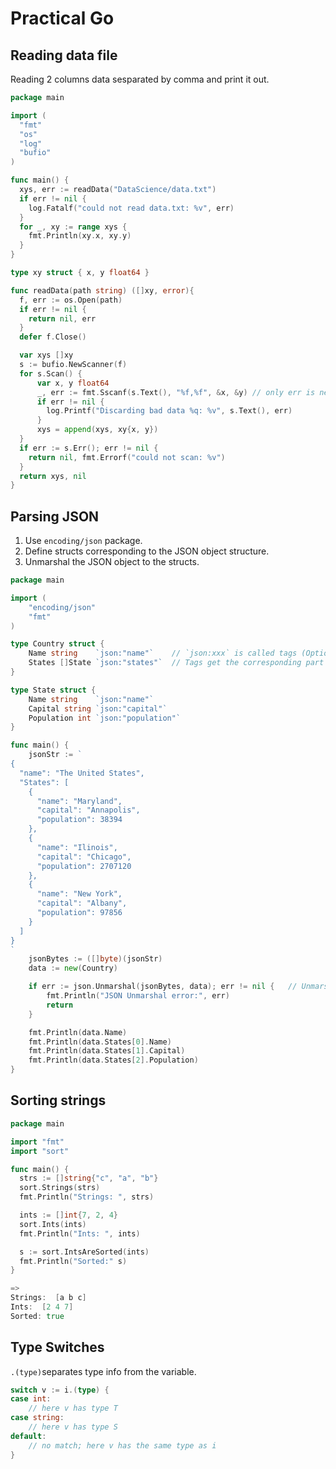 # Practical Go

## Reading data file

Reading 2 columns data sesparated by comma and print it out.

```go
package main

import (
  "fmt"
  "os"
  "log"
  "bufio"
)

func main() {
  xys, err := readData("DataScience/data.txt")
  if err != nil {
    log.Fatalf("could not read data.txt: %v", err)
  }
  for _, xy := range xys {
    fmt.Println(xy.x, xy.y)
  }
}

type xy struct { x, y float64 }

func readData(path string) ([]xy, error){
  f, err := os.Open(path)
  if err != nil {
    return nil, err
  }
  defer f.Close()

  var xys []xy
  s := bufio.NewScanner(f)
  for s.Scan() {
      var x, y float64
      _, err := fmt.Sscanf(s.Text(), "%f,%f", &x, &y) // only err is needed to be assigned
      if err != nil {
        log.Printf("Discarding bad data %q: %v", s.Text(), err)
      }
      xys = append(xys, xy{x, y})
  }
  if err := s.Err(); err != nil {
    return nil, fmt.Errorf("could not scan: %v")
  }
  return xys, nil
}
```

## Parsing JSON
1. Use ```encoding/json``` package.
2. Define structs corresponding to the JSON object structure.
3. Unmarshal the JSON object to the structs.

```go
package main

import (
    "encoding/json"
    "fmt"
)

type Country struct {
    Name string    `json:"name"`    // `json:xxx` is called tags (Optional)
    States []State `json:"states"`  // Tags get the corresponding part of the json obj
}

type State struct {
    Name string    `json:"name"`
    Capital string `json:"capital"`
    Population int `json:"population"`
}

func main() {
    jsonStr := `
{
  "name": "The United States",
  "States": [
    {
      "name": "Maryland",
      "capital": "Annapolis",
      "population": 38394
    },
    {
      "name": "Ilinois",
      "capital": "Chicago",
      "population": 2707120
    },
    {
      "name": "New York",
      "capital": "Albany",
      "population": 97856
    }
  ]
}
`
    jsonBytes := ([]byte)(jsonStr)
    data := new(Country)

    if err := json.Unmarshal(jsonBytes, data); err != nil {   // Unmarshall maps the json obj to the struct
        fmt.Println("JSON Unmarshal error:", err)
        return
    }

    fmt.Println(data.Name)
    fmt.Println(data.States[0].Name)
    fmt.Println(data.States[1].Capital)
    fmt.Println(data.States[2].Population)
}
```
## Sorting strings

```go
package main

import "fmt"
import "sort"

func main() {
  strs := []string{"c", "a", "b"}
  sort.Strings(strs)
  fmt.Println("Strings: ", strs)

  ints := []int{7, 2, 4}
  sort.Ints(ints)
  fmt.Println("Ints: ", ints)

  s := sort.IntsAreSorted(ints)
  fmt.Println("Sorted:" s)
}

=>
Strings:  [a b c]
Ints:  [2 4 7]
Sorted: true
```

## Type Switches

```.(type)```separates type info from the variable.

```go
switch v := i.(type) {
case int:
    // here v has type T
case string:
    // here v has type S
default:
    // no match; here v has the same type as i
}
```
